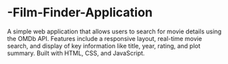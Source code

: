 # -Film-Finder-Application
A simple web application that allows users to search for movie details using the OMDb API. Features include a responsive layout, real-time movie search, and display of key information like title, year, rating, and plot summary. Built with HTML, CSS, and JavaScript.
